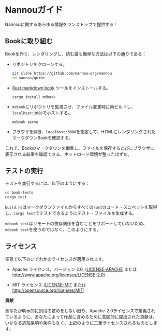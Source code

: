 <!-- # the nannou guide -->
# Nannouガイド

<!-- The one-stop-shop for everything someone might want to know about nannou! -->
Nannouに関するあらゆる情報をワンストップで提供する！

<!-- ## Working on the Book -->
## Bookに取り組む

<!-- The easiest way to build, render and read the book is as follows: -->
Bookを作り、レンダリングし、読む最も簡単な方法は以下の通りである：

<!-- - Clone the repo. -->
- リポジトリをクローンする。
  ```bash
  git clone https://github.com/nannou-org/nannou
  cd nannou/guide
  ```
<!-- - Install the [Rust markdown book](https://github.com/rust-lang-nursery/mdBook) tool. -->
- [Rust markdown book](https://github.com/rust-lang-nursery/mdBook) ツールをインストールする。
  ```
  cargo install mdbook
  ```
<!-- - Make `mdbook` watch the repo, re-build on file changes and host at `localhost:3000`. -->
- `mdbook`にリポジトリを監視させ、ファイル変更時に再ビルドし、`localhost:3000`でホストする。
  ```
  mdbook serve
  ```
<!-- - Open your browser and point it to `localhost:3000` to find the rendered markdown book. -->
- ブラウザを開き、`localhost:3000`を指定して、HTMLにレンダリングされたマークダウンBookを確認する。

<!-- You should now have a hot-loading environment where you can edit the book markdown and see the results rendered in your browser each time you save a file. -->
これで、Bookのマークダウンを編集し、ファイルを保存するたびにブラウザに表示される結果を確認できる、ホットロード環境が整ったはずだ。

<!-- ## Running Tests -->
## テストの実行

<!-- To run the tests, do the following: -->
テストを実行するには、以下のようにする：

```bash
cd book-tests
cargo test
```

<!-- The `build.rs` will retrieve all `rust` code snippets from the markdown files and generate a test file so that they all may be tested during `cargo test`. -->
`build.rs`はマークダウンファイルからすべての`rust`のコード・スニペットを取得し、`cargo test`でテストできるようにテスト・ファイルを生成する。

<!-- We do this rather than using the `mdbook test` as `mdbook test` does not support including remote dependencies. -->
`mdbook test`はリモートの依存関係を含むことをサポートしていないため、`mdbook test`を使うのではなく、このようにする。

<!-- ## License -->
## ライセンス

<!-- Licensed under either of -->
任意で以下のいずれかのライセンスが適用されます。

 <!-- * Apache License, Version 2.0, ([LICENSE-APACHE](LICENSE-APACHE) or http://www.apache.org/licenses/LICENSE-2.0) -->
* Apache ライセンス、バージョン 2.0, ([LICENSE-APACHE](LICENSE-APACHE) または http://www.apache.org/licenses/LICENSE-2.0)
 <!-- * MIT license ([LICENSE-MIT](LICENSE-MIT) or http://opensource.org/licenses/MIT) -->
* MIT ライセンス ([LICENSE-MIT](LICENSE-MIT) または http://opensource.org/licenses/MIT)

<!-- at your option. -->

<!-- **Contributions** -->
**貢献**

<!-- Unless you explicitly state otherwise, any contribution intentionally submitted for inclusion in the work by you, as defined in the Apache-2.0 license, shall be dual licensed as above, without any additional terms or conditions. -->
あなたが明示的に別段の定めをしない限り、Apache-2.0ライセンスで定義されているように、あなたによって作品に含めるために意図的に提出された貢献は、いかなる追加条項や条件もなく、上記のように二重ライセンスされるものとします。
